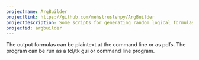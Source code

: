 ```yaml
---
projectname: ArgBuilder
projectlink: https://github.com/mehstruslehpy/ArgBuilder
projectdescription: Some scripts for generating random logical formulas.
projectid: argbuilder
---
```

The output formulas can be plaintext at the command line or as pdfs. The program can be run as a tcl/tk gui or command line program.
